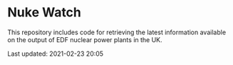 # Nuke Watch

This repository includes code for retrieving the latest information available on the output of EDF nuclear power plants in the UK.

Last updated: 2021-02-23 20:05